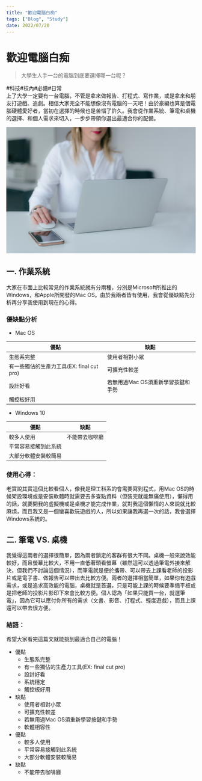```yaml
---
title: "歡迎電腦白痴"
tags: ["Blog", "Study"]
date: 2022/07/20
---
```

# 歡迎電腦白痴

> 大學生人手一台的電腦到底要選擇哪一台呢？
> 



#科技#校內#必備#日常
<br>
上了大學一定要有一台電腦，不管是拿來做報告、打程式、寫作業，或是拿來和朋友打遊戲、追劇。相信大家完全不能想像沒有電腦的一天吧！由於豪編也算是個電腦硬體愛好者，當初在選擇的時候也是苦惱了許久。我會從作業系統、筆電和桌機的選擇、和個人需求來切入，一步步帶領你選出最適合你的配備。

![pexels-marek-levak-2265488.jpg](https://github.com/NCU-FRESH/2024-blog/blob/main/%E6%AD%A1%E8%BF%8E%E9%9B%BB%E8%85%A6%E7%99%BD%E7%97%B4/pexels-marek-levak-2265488.jpg?raw=true)

## 一. 作業系統

大家在市面上比較常見的作業系統就有分兩種，分別是Microsoft所推出的Windows，和Apple所開發的Mac OS。由於我兩者皆有使用，我會從優缺點先分析再分享我使用到現在的心得。

### 優缺點分析

- Mac OS

| 優點 | 缺點 |
| --- | --- |
| 生態系完整 | 使用者相對小眾 |
| 有一些獨佔的生產力工具(EX: final cut pro) | 可擴充性較差 |
| 設計好看 | 若無用過Mac OS須重新學習按鍵和手勢 |
| 觸控板好用 |  |
- Windows 10

| 優點 | 缺點 |
| --- | --- |
| 較多人使用 | 不能帶去咖啡廳 |
| 平常容易接觸到此系統 |  |
| 大部分軟體安裝較簡易 |  |

### 使用心得：

老實說其實這個比較看個人，像我是理工科系的會需要寫到程式，用Mac OS的時候架設環境或是安裝軟體時就需要去多查點資料（但裝完就能無痛使用），懶得用的話，就要開我的虛擬機或是桌機才能完成作業，就對我這個懶惰的人來說就比較麻煩，而且我又是一個蠻喜歡玩遊戲的人，所以如果讓我再選一次的話，我會選擇Windows系統的。

## 二. 筆電 VS. 桌機

我覺得這兩者的選擇很簡單，因為兩者鎖定的客群有很大不同。桌機一般來說效能較好，而且螢幕比較大，不用一直低著頭看螢幕（雖然這可以透過筆電外接來解決，但我們不討論這個情況），而筆電就是便於攜帶、可以帶去上課看老師的投影片或是電子書、做報告可以帶出去比較方便。兩者的選擇相當簡單，如果你有遊戲需求，或是追求高效能的電腦，桌機就是首選，只是可能上課的時候要準備平板或是把老師的投影片影印下來會比較方便。個人認為「如果只能買一台，就選筆電」，因為它可以應付你所有的需求（文書、影音、打程式、輕度遊戲），而且上課還可以帶去很方便。

### 結語：

希望大家看完這篇文就能挑到最適合自己的電腦！

- 優點
    - 生態系完整
    - 有一些獨佔的生產力工具(EX: final cut pro)
    - 設計好看
    - 系統穩定
    - 觸控板好用
- 缺點
    - 使用者相對小眾
    - 可擴充性較差
    - 若無用過Mac OS須重新學習按鍵和手勢
    - 軟體相容性
- 優點
    - 較多人使用
    - 平常容易接觸到此系統
    - 大部分軟體安裝較簡易
- 缺點
    - 不能帶去咖啡廳

